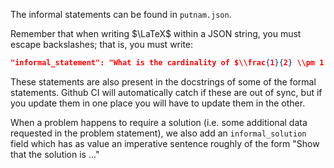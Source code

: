 The informal statements can be found in `putnam.json`.

Remember that when writing $\LaTeX$ within a JSON string, you must escape backslashes;
that is, you must write:
```json
"informal_statement": "What is the cardinality of $\\frac{1}{2} \\pm 1 \\pm 2$"
```

These statements are also present in the docstrings of some of the formal statements.
Github CI will automatically catch if these are out of sync, but if you update them in one place you will have to update them in the other.

When a problem happens to require a solution (i.e. some additional data requested in the problem statement), we also add an `informal_solution` field which has as value an imperative sentence roughly of the form "Show that the solution is ..."
